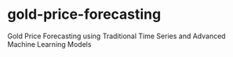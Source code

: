 # gold-price-forecasting
Gold Price Forecasting using Traditional Time Series and Advanced Machine Learning Models

